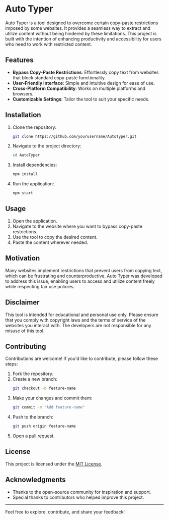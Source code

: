 # Auto Typer

Auto Typer is a tool designed to overcome certain copy-paste restrictions imposed by some websites. It provides a seamless way to extract and utilize content without being hindered by these limitations. This project is built with the intention of enhancing productivity and accessibility for users who need to work with restricted content.

## Features

- **Bypass Copy-Paste Restrictions**: Effortlessly copy text from websites that block standard copy-paste functionality.
- **User-Friendly Interface**: Simple and intuitive design for ease of use.
- **Cross-Platform Compatibility**: Works on multiple platforms and browsers.
- **Customizable Settings**: Tailor the tool to suit your specific needs.

## Installation

1. Clone the repository:
    ```bash
    git clone https://github.com/yourusername/AutoTyper.git
    ```
2. Navigate to the project directory:
    ```bash
    cd AutoTyper
    ```
3. Install dependencies:
    ```bash
    npm install
    ```
4. Run the application:
    ```bash
    npm start
    ```

## Usage

1. Open the application.
2. Navigate to the website where you want to bypass copy-paste restrictions.
3. Use the tool to copy the desired content.
4. Paste the content wherever needed.

## Motivation

Many websites implement restrictions that prevent users from copying text, which can be frustrating and counterproductive. Auto Typer was developed to address this issue, enabling users to access and utilize content freely while respecting fair use policies.

## Disclaimer

This tool is intended for educational and personal use only. Please ensure that you comply with copyright laws and the terms of service of the websites you interact with. The developers are not responsible for any misuse of this tool.

## Contributing

Contributions are welcome! If you'd like to contribute, please follow these steps:

1. Fork the repository.
2. Create a new branch:
    ```bash
    git checkout -b feature-name
    ```
3. Make your changes and commit them:
    ```bash
    git commit -m "Add feature-name"
    ```
4. Push to the branch:
    ```bash
    git push origin feature-name
    ```
5. Open a pull request.

## License

This project is licensed under the [MIT License](LICENSE).

## Acknowledgments

- Thanks to the open-source community for inspiration and support.
- Special thanks to contributors who helped improve this project.

---
Feel free to explore, contribute, and share your feedback!